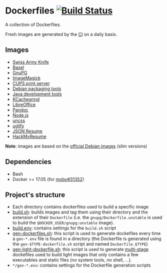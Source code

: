 # Dockerfiles [![Build Status](https://gitlab.com/olbat/dockerfiles/badges/master/pipeline.svg)](https://gitlab.com/olbat/dockerfiles/-/pipelines)

A collection of Dockerfiles.

Fresh images are generated by the [CI](https://gitlab.com/olbat/dockerfiles/-/pipelines) on a daily basis.


## Images
* [Swiss Army Knife](sak/)
* [Bazel](bazel/)
* [GnuPG](gnupg/)
* [ImageMagick](imagemagick/)
* [CUPS print server](cupsd/)
* [Debian packaging tools](debian-pkg/)
* [Java development tools](java-devel/)
* [KCachegrind](kcachegrind/)
* [LibreOffice](libreoffice/)
* [Pandoc](pandoc/)
* [Node.js](nodejs/)
* [uncss](uncss/)
* [uglify](uglify/)
* [JSON Resume](jsonresume/)
* [HackMyResume](hackmyresume/)

__Note__: images are based on the [official Debian images](https://hub.docker.com/_/debian/) (slim versions)

## Dependencies
* Bash
* Docker >= 17.05 (for [moby#31352](https://github.com/moby/moby/pull/31352))


## Project's structure
* Each directory contains dockerfiles used to build a specific image
* [build.sh](build.sh): builds images and tag them using their directory and the extension of their `Dockerfile` (i.e. the `gnupg/Dockerfile.unstable` is used to build the `$DOCKER_USER/gnupg:unstable` image).
* [build.env](build.env): contains settings for the `build.sh` script
* [gen-dockerfiles.sh](gen-dockerfiles.sh): this script is used to generate dockefiles every time a `gen-*.env` file is found in a directory (the Dockerfile is generated using the `gen-$TYPE-dockerfile.sh` script and named `Dockerfile.$TYPE`)
* [gen-light-dockerfile.sh](gen-light-dockerfiles): this script is used to generate [multi-stage](https://docs.docker.com/engine/userguide/eng-image/multistage-build/) dockefiles used to build light images that only contains a few executables and static files (no system tools, no shell, ...).
* `*/gen-*.env`: contains settings for the Dockerfile generation scripts
